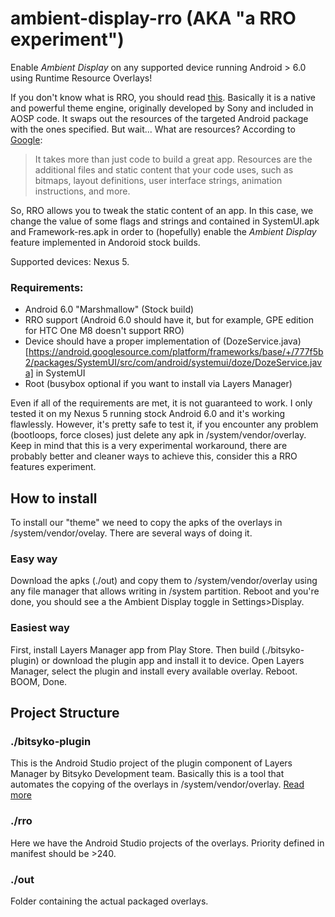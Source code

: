 # ambient-display-rro (AKA "a RRO experiment")
Enable _Ambient Display_ on any supported device running Android > 6.0 using Runtime Resource Overlays!


If you don't know what is RRO, you should read [this](https://github.com/deadman96385/RRO-WIKI/wiki/About-RRO).
Basically it is a native and powerful theme engine, originally developed by Sony and included in AOSP code. It swaps out the resources of the targeted Android package with the ones specified. But wait... What are resources?
According to [Google](http://developer.android.com/guide/topics/resources/index.html): 
>It takes more than just code to build a great app. Resources are the additional files and static content that your code uses, such as bitmaps, layout definitions, user interface strings, animation instructions, and more.

So, RRO allows you to tweak the static content of an app. In this case, we change the value of some flags and strings and contained in SystemUI.apk and Framework-res.apk in order to (hopefully) enable the _Ambient Display_ feature implemented in Andoroid stock builds.

Supported devices: Nexus 5.

### Requirements:
* Android 6.0 "Marshmallow" (Stock build)
* RRO support (Android 6.0 should have it, but for example, GPE edition for HTC One M8 doesn't support RRO)
* Device should have a proper implementation of (DozeService.java)[https://android.googlesource.com/platform/frameworks/base/+/777f5b2/packages/SystemUI/src/com/android/systemui/doze/DozeService.java] in SystemUI
* Root (busybox optional if you want to install via Layers Manager)

Even if all of the requirements are met, it is not guaranteed to work. 
I only tested it on my Nexus 5 running stock Android 6.0 and it's working flawlessly. However, it's pretty safe to test it, if you encounter any problem (bootloops, force closes) just delete any apk in /system/vendor/overlay.
Keep in mind that this is a very experimental workaround, there are probably better and cleaner ways to achieve this, consider this a RRO features experiment. 

## How to install
To install our "theme" we need to copy the apks of the overlays in /system/vendor/ovelay. There are several ways of doing it.
### Easy way
Download the apks (./out) and copy them to /system/vendor/overlay using any file manager that allows writing in /system partition. Reboot and you're done, you should see a the Ambient Display toggle in Settings>Display. 
### Easiest way
First, install Layers Manager app from Play Store. Then build (./bitsyko-plugin) or download the plugin app and install it to device. Open Layers Manager, select the plugin and install every available overlay. Reboot. BOOM, Done.

## Project Structure

### ./bitsyko-plugin
This is the Android Studio project of the plugin component of Layers Manager by Bitsyko Development team. Basically this is a tool that automates the copying of the overlays in /system/vendor/overlay. [Read more](https://github.com/BitSyko/LayersThemePlugin_Example/wiki/How-to-make-a-Plugin-Overlay)

### ./rro
Here we have the Android Studio projects of the overlays. Priority defined in manifest should be >240.

### ./out
Folder containing the actual packaged overlays.

